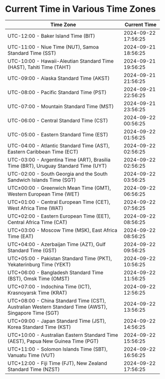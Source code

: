 # Current Time in Various Time Zones

| Time Zone | Current Time |
|-----------|--------------|
| UTC-12:00 - Baker Island Time (BIT) | 2024-09-22 17:56:25 |
| UTC-11:00 - Niue Time (NUT), Samoa Standard Time (SST) | 2024-09-21 18:56:25 |
| UTC-10:00 - Hawaii-Aleutian Standard Time (HAST), Tahiti Time (TAHT) | 2024-09-21 19:56:25 |
| UTC-09:00 - Alaska Standard Time (AKST) | 2024-09-21 21:56:25 |
| UTC-08:00 - Pacific Standard Time (PST) | 2024-09-21 22:56:25 |
| UTC-07:00 - Mountain Standard Time (MST) | 2024-09-21 23:56:25 |
| UTC-06:00 - Central Standard Time (CST) | 2024-09-22 00:56:25 |
| UTC-05:00 - Eastern Standard Time (EST) | 2024-09-22 01:56:25 |
| UTC-04:00 - Atlantic Standard Time (AST), Eastern Caribbean Time (ECT) | 2024-09-22 02:56:25 |
| UTC-03:00 - Argentina Time (ART), Brasília Time (BRT), Uruguay Standard Time (UYT) | 2024-09-22 02:56:25 |
| UTC-02:00 - South Georgia and the South Sandwich Islands Time (SGT) | 2024-09-22 03:56:25 |
| UTC±00:00 - Greenwich Mean Time (GMT), Western European Time (WET) | 2024-09-22 06:56:25 |
| UTC+01:00 - Central European Time (CET), West Africa Time (WAT) | 2024-09-22 07:56:25 |
| UTC+02:00 - Eastern European Time (EET), Central Africa Time (CAT) | 2024-09-22 08:56:25 |
| UTC+03:00 - Moscow Time (MSK), East Africa Time (EAT) | 2024-09-22 08:56:25 |
| UTC+04:00 - Azerbaijan Time (AZT), Gulf Standard Time (GST) | 2024-09-22 09:56:25 |
| UTC+05:00 - Pakistan Standard Time (PKT), Yekaterinburg Time (YEKT) | 2024-09-22 10:56:25 |
| UTC+06:00 - Bangladesh Standard Time (BST), Omsk Time (OMST) | 2024-09-22 11:56:25 |
| UTC+07:00 - Indochina Time (ICT), Krasnoyarsk Time (KRAT) | 2024-09-22 12:56:25 |
| UTC+08:00 - China Standard Time (CST), Australian Western Standard Time (AWST), Singapore Time (SGT) | 2024-09-22 13:56:25 |
| UTC+09:00 - Japan Standard Time (JST), Korea Standard Time (KST) | 2024-09-22 14:56:25 |
| UTC+10:00 - Australian Eastern Standard Time (AEST), Papua New Guinea Time (PGT) | 2024-09-22 15:56:25 |
| UTC+11:00 - Solomon Islands Time (SBT), Vanuatu Time (VUT) | 2024-09-22 16:56:25 |
| UTC+12:00 - Fiji Time (FJT), New Zealand Standard Time (NZST) | 2024-09-22 17:56:25 |
